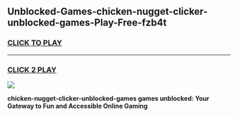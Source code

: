 
## Unblocked-Games-chicken-nugget-clicker-unblocked-games-Play-Free-fzb4t
<h3>
<a href="https://premium76.site?title=chicken-nugget-clicker-unblocked-games&ref=09A">CLICK TO PLAY</a></h3>
<hr>

<h3>
<a href="https://premium76.site?title=chicken-nugget-clicker-unblocked-games&ref=09A">CLICK 2 PLAY</a>
  
</h3>

<a href="https://premium76.site?title=chicken-nugget-clicker-unblocked-games&ref=09A"><img src="https://clearcache.store/games.png"></a>


**chicken-nugget-clicker-unblocked-games games unblocked: Your Gateway to Fun and Accessible Online Gaming**
